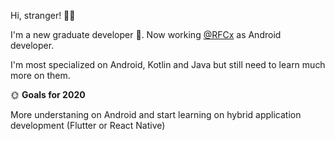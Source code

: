 Hi, stranger! 👋🐑

I'm a new graduate developer 👶. Now working [@RFCx](https://github.com/rfcx) as Android developer.

I'm most specialized on Android, Kotlin and Java but still need to learn much more on them.

🌞 **Goals for 2020**

More understaning on Android and start learning on hybrid application development (Flutter or React Native)

<!--
**Tooseriuz/tooseriuz** is a ✨ _special_ ✨ repository because its `README.md` (this file) appears on your GitHub profile.

Here are some ideas to get you started:

- 🔭 I’m currently working on ...
- 🌱 I’m currently learning ...
- 👯 I’m looking to collaborate on ...
- 🤔 I’m looking for help with ...
- 💬 Ask me about ...
- 📫 How to reach me: ...
- 😄 Pronouns: ...
- ⚡ Fun fact: ...
-->
